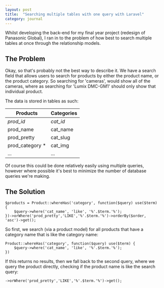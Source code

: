 ```yaml
---
layout: post
title:  "Searching multiple tables with one query with Laravel"
category: journal
---
```

Whilst developing the back-end for my final year project (redesign of Panasonic Global), I ran in to the problem of how best to search multiple tables at once through the relationship models.

## The Problem

Okay, so that's probably not the best way to describe it. We have a search field that allows users to search for products by either the product name, or the product category. So searching for 'cameras', would show all of the cameras, where as searching for 'Lumix DMC-GM1' should only show that individual product.

The data is stored in tables as such:

| Products | Categories |
|----------|------------|
| *prod_id* | *cat_id* |
| prod_name | cat_name |
| prod_pretty | cat_slug |
| prod_category * | cat_img |
| ... | ... |


Of course this could be done relatively easily using multiple queries, however where possible it's best to minimize the number of database queries we're making.

## The Solution

```php?start_inline=1
$products = Product::whereHas('category', function($query) use($term) {
    $query->where('cat_name', 'like', '%'.$term.'%');
})->orWhere('prod_pretty','LIKE','%'.$term.'%')->orderBy($order, 'asc')->get();
```

So first, we search (via a product model) for all products that have a category name that is like the category name:

```php?start_inline=1
Product::whereHas('category', function($query) use($term) {
    $query->where('cat_name', 'like', '%'.$term.'%');
})
```

If this returns no results, then we fall back to the second query, where we query the product directly, checking if the product name is like the search query:

```php?start_inline=1
->orWhere('prod_pretty','LIKE','%'.$term.'%')->get();
```